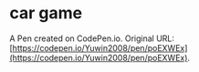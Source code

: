 # car game

A Pen created on CodePen.io. Original URL: [https://codepen.io/Yuwin2008/pen/poEXWEx](https://codepen.io/Yuwin2008/pen/poEXWEx).


